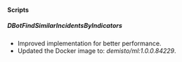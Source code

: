 
#### Scripts

##### DBotFindSimilarIncidentsByIndicators

- Improved implementation for better performance.
- Updated the Docker image to: *demisto/ml:1.0.0.84229*.
